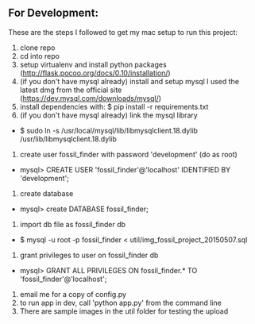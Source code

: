 ## For Development:
These are the steps I followed to get my mac setup to run this project:

1. clone repo
1. cd into repo
1. setup virtualenv and install python packages (http://flask.pocoo.org/docs/0.10/installation/)
1. (if you don't have mysql already) install and setup mysql I used the latest dmg from the official site (https://dev.mysql.com/downloads/mysql/)
1. install dependencies with: $ pip install -r requirements.txt
1. (if you don't have mysql already) link the mysql library 
 - $ sudo ln -s /usr/local/mysql/lib/libmysqlclient.18.dylib /usr/lib/libmysqlclient.18.dylib
1. create user fossil\_finder with password 'development' (do as root)
 - mysql> CREATE USER 'fossil\_finder'@'localhost' IDENTIFIED BY 'development';
1. create database
 - mysql> create DATABASE fossil\_finder;
1. import db file as fossil\_finder db
 - $ mysql -u root -p fossil\_finder < util/img\_fossil\_project\_20150507.sql
1. grant privileges to user on fossil\_finder db
 - mysql> GRANT ALL PRIVILEGES ON fossil\_finder.\* TO 'fossil\_finder'@'localhost';
1. email me for a copy of config.py
1. to run app in dev, call 'python app.py' from the command line
1. There are sample images in the util folder for testing the upload
